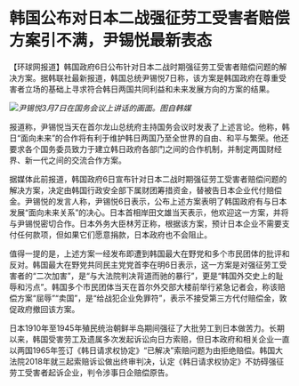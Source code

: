 # 韩国公布对日本二战强征劳工受害者赔偿方案引不满，尹锡悦最新表态

【环球网报道】韩国政府6日公布针对日本二战时期强征劳工受害者赔偿问题的解决方案。据韩联社最新报道，韩国总统尹锡悦7日称，该方案是韩国政府在尊重受害者立场的基础上寻求符合韩日两国共同利益和未来发展方向的方案的结果。

![](https://inews.gtimg.com/news_bt/O7ct1xSzBhrwGa48HQKiAoYikgfo4sw94v_AHIWACm274AA/1000)_尹锡悦3月7日在国务会议上讲话的画面。图自韩媒_

报道称，尹锡悦当天在首尔龙山总统府主持国务会议时发表了上述言论。他称，韩日“面向未来”的合作将有利于维护韩日两国乃至全世界的自由、和平与繁荣。他还要求各个国务委员致力于建立韩日政府各部门之间的合作机制，并制定两国财经界、新一代之间的交流合作方案。

据媒体此前报道，韩国政府6日宣布针对日本二战时期强征劳工受害者赔偿问题的解决方案，决定由韩国行政安全部下属财团筹措资金，替被告日本企业代付赔偿金。尹锡悦的发言人称，尹锡悦6日表示，公布上述方案表明了韩国政府有与日本发展“面向未来关系”的决心。日本首相岸田文雄当天表示，他欢迎这一方案，并将与尹锡悦密切合作。日本外务大臣林芳正称，根据该方案，预计日本企业不需要支付任何款项，但如果它们愿意捐款，日本政府也不会阻止。

值得一提的是，上述方案一经发布即遭到韩国最大在野党和多个市民团体的批评和反对。韩国最大在野党共同民主党党首李在明6日表示，这一方案是对强征劳工受害者的“二次加害”，是“与大法院判决背道而驰的暴行”，更是“韩国外交史上的耻辱和污点”。韩国多个市民团体当天在首尔外交部大楼前举行紧急记者会，称该赔偿方案“屈辱”“卖国”，是“给战犯企业免罪符”，表示不接受第三方代付赔偿金，敦促政府撤回该方案。

日本1910年至1945年殖民统治朝鲜半岛期间强征了大批劳工到日本做苦力。长期以来，韩国受害劳工及遗属多次发起诉讼向日方索赔，但日本政府和相关企业一直以两国1965年签订《韩日请求权协定》“已解决”索赔问题为由拒绝赔偿。韩国大法院2018年就三起索赔诉讼做出终审判决，认定《韩日请求权协定》不妨碍强征劳工受害者起诉企业，判令涉事日企赔偿原告。

